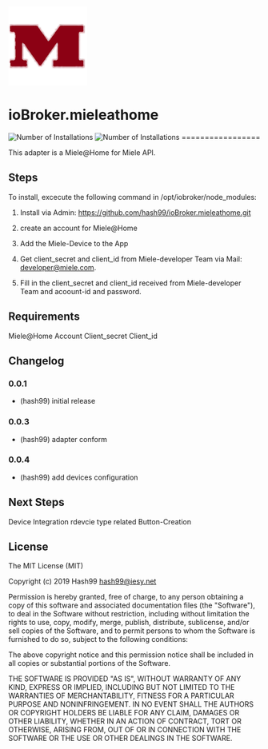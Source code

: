 ![Logo](admin/mieleathome.png)
# ioBroker.mieleathome
![Number of Installations](http://iobroker.live/badges/mieleathome-installed.svg) ![Number of Installations](http://iobroker.live/badges/mieleathome-stable.svg) =================

This adapter is a Miele@Home for Miele API. 


## Steps 
To install, excecute the following command 
in /opt/iobroker/node_modules:

1. Install via Admin: https://github.com/hash99/ioBroker.mieleathome.git

2. create an account for Miele@Home 

3. Add the Miele-Device to the App

4. Get client_secret and client_id from Miele-developer Team via Mail: developer@miele.com.

3. Fill in the client_secret and client_id received from Miele-developer Team and acoount-id and password.


## Requirements

Miele@Home Account
Client_secret
Client_id

## Changelog

### 0.0.1
* (hash99) initial release

### 0.0.3
* (hash99) adapter conform

### 0.0.4
* (hash99) add devices configuration



## Next Steps
Device Integration rdevcie type related Button-Creation

## License
The MIT License (MIT)

Copyright (c) 2019 Hash99 <hash99@iesy.net>

Permission is hereby granted, free of charge, to any person obtaining a copy
of this software and associated documentation files (the "Software"), to deal
in the Software without restriction, including without limitation the rights
to use, copy, modify, merge, publish, distribute, sublicense, and/or sell
copies of the Software, and to permit persons to whom the Software is
furnished to do so, subject to the following conditions:

The above copyright notice and this permission notice shall be included in
all copies or substantial portions of the Software.

THE SOFTWARE IS PROVIDED "AS IS", WITHOUT WARRANTY OF ANY KIND, EXPRESS OR
IMPLIED, INCLUDING BUT NOT LIMITED TO THE WARRANTIES OF MERCHANTABILITY,
FITNESS FOR A PARTICULAR PURPOSE AND NONINFRINGEMENT. IN NO EVENT SHALL THE
AUTHORS OR COPYRIGHT HOLDERS BE LIABLE FOR ANY CLAIM, DAMAGES OR OTHER
LIABILITY, WHETHER IN AN ACTION OF CONTRACT, TORT OR OTHERWISE, ARISING FROM,
OUT OF OR IN CONNECTION WITH THE SOFTWARE OR THE USE OR OTHER DEALINGS IN
THE SOFTWARE.
